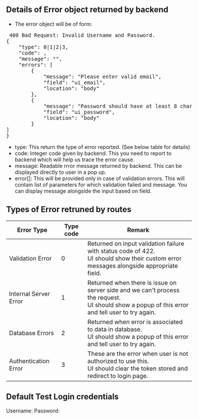 ## Details of Error object returned by backend
- The error object will be of form:
<pre> 400 Bad Request: Invalid Username and Password.
{
    "type": 0|1|2|3,
    "code": <Some Number>,
    "message": "<Detailed Error message>",
    "errors": [
        {
            "message": "Please enter valid email",
            "field": "ui_email",
            "location": "body"
        },
        {
            "message": "Password should have at least 8 characters",
            "field": "ui_password",
            "location": "body"
        }
]
}
</pre>
- type: This return the type of error reported. (See below table for details)
- code: Integer code given by backend. This you need to report to backend which will help us trace the error cause.
- message: Readable rrror message returned by backend. This can be displayed directly to user in a pop up.
- error[]: This will be provided only in case of validation errors. This will contain list of parameters for which validation failed and message. You can display message alongside the input based on field.

## Types of Error retruned by routes
| Error Type            | Type code | Remark                                                                                                                                            |
|-----------------------|-----------|---------------------------------------------------------------------------------------------------------------------------------------------------|
| Validation Error      | 0         | Returned on input validation failure with status code of 422.<br>UI should show their custom error messages alongside appropriate field.          |
| Internal Server Error | 1         | Returned when there is issue on server side and we can't process the request.<br>UI should show a popup of this error and tell user to try again. |
| Database Errors       | 2         | Returned when error is associated to data in database.<br>UI should show a popup of this error and tell user to try again.                        |
| Authentication Error  | 3         | These are the error when user is not authorized to use this.<br>UI should clear the token stored and redirect to login page.                      |

## Default Test Login credentials
Username: 
Password: 